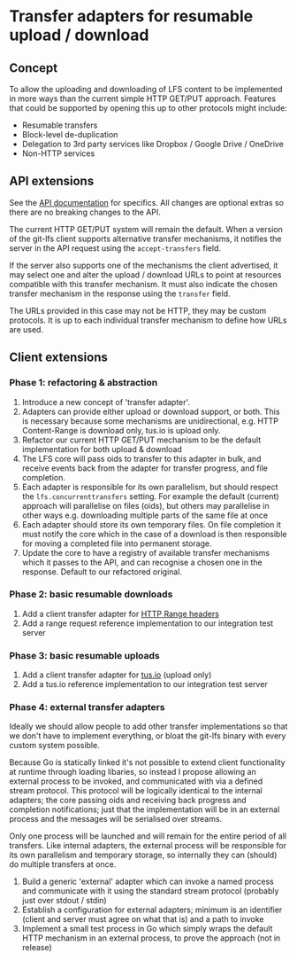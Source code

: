 # Transfer adapters for resumable upload / download

## Concept

To allow the uploading and downloading of LFS content to be implemented in more
ways than the current simple HTTP GET/PUT approach. Features that could be
supported by opening this up to other protocols might include:

  - Resumable transfers
  - Block-level de-duplication
  - Delegation to 3rd party services like Dropbox / Google Drive / OneDrive
  - Non-HTTP services

## API extensions

See the [API documentation](../http-v1-batch.md) for specifics. All changes
are optional extras so there are no breaking changes to the API.

The current HTTP GET/PUT system will remain the default. When a version of the
git-lfs client supports alternative transfer mechanisms, it notifies the server
in the API request using the `accept-transfers` field.

If the server also supports one of the mechanisms the client advertised, it may
select one and alter the upload / download URLs to point at resources
compatible with this transfer mechanism. It must also indicate the chosen
transfer mechanism in the response using the `transfer` field.

The URLs provided in this case may not be HTTP, they may be custom protocols.
It is up to each individual transfer mechanism to define how URLs are used.

## Client extensions

### Phase 1: refactoring & abstraction

1. Introduce a new concept of 'transfer adapter'.
2. Adapters can provide either upload or download support, or both. This is
   necessary because some mechanisms are unidirectional, e.g. HTTP Content-Range
   is download only, tus.io is upload only.
3. Refactor our current HTTP GET/PUT mechanism to be the default implementation
   for both upload & download
4. The LFS core will pass oids to transfer to this adapter in bulk, and receive
   events back from the adapter for transfer progress, and file completion.
5. Each adapter is responsible for its own parallelism, but should respect the
   `lfs.concurrenttransfers` setting. For example the default (current) approach
   will parallelise on files (oids), but others may parallelise in other ways
   e.g. downloading multiple parts of the same file at once
6. Each adapter should store its own temporary files. On file completion it must
   notify the core which in the case of a download is then responsible for
   moving a completed file into permanent storage.
7. Update the core to have a registry of available transfer mechanisms which it
   passes to the API, and can recognise a chosen one in the response. Default
   to our refactored original.

### Phase 2: basic resumable downloads

1. Add a client transfer adapter for [HTTP Range headers](https://www.w3.org/Protocols/rfc2616/rfc2616-sec14.html#sec14.35)
2. Add a range request reference implementation to our integration test server

### Phase 3: basic resumable uploads

1. Add a client transfer adapter for [tus.io](http://tus.io) (upload only)
2. Add a tus.io reference implementation to our integration test server

### Phase 4: external transfer adapters

Ideally we should allow people to add other transfer implementations so that
we don't have to implement everything, or bloat the git-lfs binary with every
custom system possible.

Because Go is statically linked it's not possible to extend client functionality
at runtime through loading libaries, so instead I propose allowing an external
process to be invoked, and communicated with via a defined stream protocol. This
protocol will be logically identical to the internal adapters; the core passing
oids and receiving back progress and completion notifications; just that the
implementation will be in an external process and the messages will be
serialised over streams.

Only one process will be launched and will remain for the entire period of all
transfers. Like internal adapters, the external process will be responsible for
its own parallelism and temporary storage, so internally they can (should) do
multiple transfers at once.

1. Build a generic 'external' adapter which can invoke a named process and
   communicate with it using the standard stream protocol (probably just over
   stdout / stdin)
2. Establish a configuration for external adapters; minimum is an identifier
   (client and server must agree on what that is) and a path to invoke
3. Implement a small test process in Go which simply wraps the default HTTP
   mechanism in an external process, to prove the approach (not in release)



